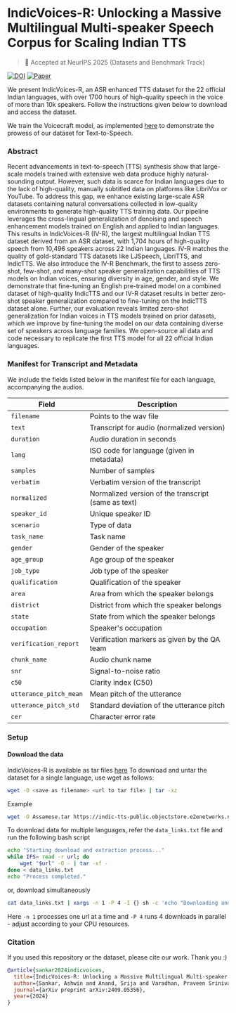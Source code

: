 # IndicVoices-R: Unlocking a Massive Multilingual Multi-speaker Speech Corpus for Scaling Indian TTS
> 🎉 Accepted at NeurIPS 2025  (Datasets and Benchmark Track)

[![DOI](https://zenodo.org/badge/813636000.svg)](https://zenodo.org/doi/10.5281/zenodo.11636050)  [![Paper](https://img.shields.io/badge/arXiv-2409.05356-brightgreen.svg?style=flat-square)](https://arxiv.org/pdf/2409.05356)

We present IndicVoices-R, an ASR enhanced TTS dataset for the 22 official Indian languages, with over 1700 hours of high-quality speech in the voice of more than 10k speakers. Follow the instructions given below to download and access the dataset.

We train the Voicecraft model, as implemented [here](https://github.com/jasonppy/voicecraft/) to demonstrate the prowess of our dataset for Text-to-Speech.

### Abstract
Recent advancements in text-to-speech (TTS) synthesis show that large-scale models trained with extensive web data produce highly natural-sounding output. However, such data is scarce for Indian languages due to the lack of high-quality, manually subtitled data on platforms like LibriVox or YouTube. To address this gap, we enhance existing large-scale ASR datasets containing natural conversations collected in low-quality environments to generate high-quality TTS training data. Our pipeline leverages the cross-lingual generalization of denoising and speech enhancement models trained on English and applied to Indian languages. This results in IndicVoices-R (IV-R), the largest multilingual Indian TTS dataset derived from an ASR dataset, with 1,704 hours of high-quality speech from 10,496 speakers across 22 Indian languages. IV-R matches the quality of gold-standard TTS datasets like LJSpeech, LibriTTS, and IndicTTS. We also introduce the IV-R Benchmark, the first to assess zero-shot, few-shot, and many-shot speaker generalization capabilities of TTS models on Indian voices, ensuring diversity in age, gender, and style. We demonstrate that fine-tuning an English pre-trained model on a combined dataset of high-quality IndicTTS and our IV-R dataset results in better zero-shot speaker generalization compared to fine-tuning on the IndicTTS dataset alone. Further, our evaluation reveals limited zero-shot generalization for Indian voices in TTS models trained on prior datasets, which we improve by fine-tuning the model on our data containing diverse set of speakers across language families. We open-source all data and code necessary to replicate the first TTS model for all 22 official Indian languages.

### Manifest for Transcript and Metadata

We include the fields listed below in the manifest file for each language, accompanying the audios.

| Field                | Description                                                     |
|----------------------|-----------------------------------------------------------------|
| `filename`           | Points to the wav file                                          |
| `text`               | Transcript for audio (normalized version)                       |
| `duration`           | Audio duration in seconds                                       |
| `lang`               | ISO code for language (given in metadata)                       |
| `samples`            | Number of samples                                               |
| `verbatim`           | Verbatim version of the transcript                              |
| `normalized`         | Normalized version of the transcript (same as text)             |
| `speaker_id`         | Unique speaker ID                                               |
| `scenario`           | Type of data                                                    |
| `task_name`          | Task name                                                       |
| `gender`             | Gender of the speaker                                           |
| `age_group`          | Age group of the speaker                                        |
| `job_type`           | Job type of the speaker                                         |
| `qualification`      | Qualification of the speaker                                    |
| `area`               | Area from which the speaker belongs                             |
| `district`           | District from which the speaker belongs                         |
| `state`              | State from which the speaker belongs                            |
| `occupation`         | Speaker's occupation                                            |
| `verification_report`| Verification markers as given by the QA team                    |
| `chunk_name`         | Audio chunk name                                                |
| `snr`                | Signal-to-noise ratio                                           |
| `c50`                | Clarity index (C50)                                             |
| `utterance_pitch_mean`| Mean pitch of the utterance                                    |
| `utterance_pitch_std` | Standard deviation of the utterance pitch                      |
| `cer`                | Character error rate                                            |


### Setup

#### Download the data
IndicVoices-R is available as tar files [here](https://ai4bharat.iitm.ac.in/datasets/IndicVoices-R)
To download and untar the dataset for a single language, use wget as follows:

```bash
wget -O <save as filename> <url to tar file> | tar -xz
```

Example
```bash
wget -O Assamese.tar https://indic-tts-public.objectstore.e2enetworks.net/data/indicvoices_r/Assamese.tar | tar -xz
```

To download data for multiple languages, refer the `data_links.txt` file and run the following bash script

```bash
echo "Starting download and extraction process..."
while IFS= read -r url; do
    wget "$url" -O - | tar -xf -
done < data_links.txt
echo "Process completed."
```
or, download simultaneously

```bash
cat data_links.txt | xargs -n 1 -P 4 -I {} sh -c 'echo "Downloading and extracting: {}"; wget "{}" -O - | tar -xf -; echo "Completed: {}"'
```

Here `-n 1` processes one url at a time and `-P 4` runs 4 downloads in parallel - adjust according to your CPU resources.

### Citation
If you used this repository or the dataset, please cite our work. Thank you :)

```bibtex
@article{sankar2024indicvoices,
  title={IndicVoices-R: Unlocking a Massive Multilingual Multi-speaker Speech Corpus for Scaling Indian TTS},
  author={Sankar, Ashwin and Anand, Srija and Varadhan, Praveen Srinivasa and Thomas, Sherry and Singal, Mehak and Kumar, Shridhar and Mehendale, Deovrat and Krishana, Aditi and Raju, Giri and Khapra, Mitesh},
  journal={arXiv preprint arXiv:2409.05356},
  year={2024}
}
```
